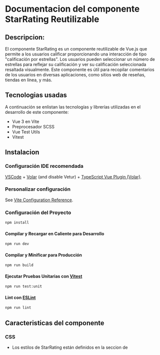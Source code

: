 # Documentacion del componente StarRating Reutilizable

## Descripcion:
El componente StarRating es un componente reutilizable de Vue.js que permite a los usuarios calificar proporcionando una interacción de tipo "calificación por estrellas". Los usuarios pueden seleccionar un número de estrellas para reflejar su calificación y ver su calificación seleccionada resaltada visualmente. Este componente es útil para recopilar comentarios de los usuarios en diversas aplicaciones, como sitios web de reseñas, tiendas en línea, y más.

## Tecnologias usadas
A continuación se enlistan las tecnologías y librerías utilizadas en el desarrollo de este componente:
* Vue 3 en Vite
* Preprocesador SCSS
* Vue Test Utils
* Vitest
  
## Instalacion
### Configuración IDE recomendada

[VSCode](https://code.visualstudio.com/) + [Volar](https://marketplace.visualstudio.com/items?itemName=Vue.volar) (and disable Vetur) + [TypeScript Vue Plugin (Volar)](https://marketplace.visualstudio.com/items?itemName=Vue.vscode-typescript-vue-plugin).

### Personalizar configuración

See [Vite Configuration Reference](https://vitejs.dev/config/).

### Configuración del Proyecto
```sh
npm install
```

#### Compilar y Recargar en Caliente para Desarrollo
```sh
npm run dev
```

#### Compilar y Minificar para Producción
```sh
npm run build
```

#### Ejecutar Pruebas Unitarias con [Vitest](https://vitest.dev/)
```sh
npm run test:unit
```

#### Lint con [ESLint](https://eslint.org/)
```sh
npm run lint
```

    	
## Caracteristicas del componente
### CSS
- Los estilos de StarRating están definidos en la seccion de <style> y usan la extencion .scss.
- Se pueden modificar las variables $star-color y $star-filled-color para cambiar el color de las estrellas sin seleccionar y el color que obtienen despues de seleccionarlas o al pasar el cursor encima.
- Los estilos están "scoped", lo que significa que solo se aplicarán a este componente y no afectarán a otros componentes de la aplicación donde se reutilice.

### Notas
Este componente:
- Encapsula el estado: El estado de la calificación y las estrellas en las que el usuario se desplaza se almacenan y se manejan internamente dentro del componente. Esto significa que este componente no emite eventos ni acepta props, lo que simplifica su uso.
- El componente muestra cinco estrellas por defecto. Cada estrella representa una calificación que los usuarios pueden seleccionar.
- Las estrellas se agrandan y cambian de color al desplazarse y al seleccionar una calificación.

## Uso del componente
Para utilizar este componente, primero se debe descargar el archivo *StarRating.vue* que se encuentra dentro de *src/components* y agregarlo al proyecto donde se reutilizara. 
Dentro del proyecto se debe de importar e incluir en los componentes de la instancia de Vue, para posteriormente usar la etiqueta del componente dentro de la plantilla (template) de Vue, como se muestra a continuacion:

```vue
<template>
  <StarRating />
</template>

<script>
import StarRating from './components/StarRating.vue'

export default {
  components: {
    StarRating
  }
}
</script>
```

## Demostracion
Al importar y utilizar el componente de StarRating, se visualiza de la siguiente manera:

**Visualización de las estrellas vacias**

![stars](https://github.com/MileydyMtz/vue-star-rating-component/assets/85470047/46ebd468-bcbc-4db1-a4d3-226c0a576bb0)

**Visualizacion de las estrellas al pasar el mouse sobre ellas**

![hover select stars](https://github.com/MileydyMtz/vue-star-rating-component/assets/85470047/215b462e-eead-4948-bf91-cb840d612a0b)

**Visualizacion de las estrellas al seleccionarlas**

![selected stars](https://github.com/MileydyMtz/vue-star-rating-component/assets/85470047/d0046fab-cba5-49fa-b0dd-ab44f035c585)


## Pruebas
Las pruebas se han implementado utilizando vitest y vue-test-utils. A continuación se presentan las pruebas implementadas:
* renders properly: Verifica que el componente renderiza correctamente cinco estrellas que inicialmente no están llenas.
* fills stars on click: Asegura que al hacer clic en una estrella, todas las estrellas hasta esa estrella, inclusive, se llenan.
* fills stars on hover: Comprueba que al pasar el cursor sobre una estrella, todas las estrellas hasta esa estrella, inclusive, se llenan.

